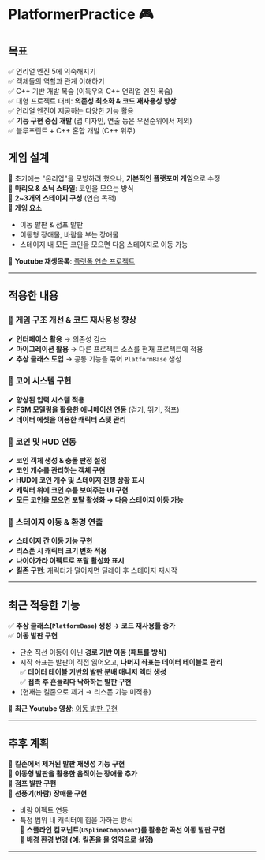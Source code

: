 # **PlatformerPractice** 🎮  

## **목표**  
✅ 언리얼 엔진 5에 익숙해지기  
✅ 객체들의 역할과 관계 이해하기  
✅ C++ 기반 개발 복습 (이득우의 C++ 언리얼 엔진 복습)  
✅ 대형 프로젝트 대비: **의존성 최소화 & 코드 재사용성 향상**  
✅ 언리얼 엔진이 제공하는 다양한 기능 활용  
✅ **기능 구현 중심 개발** (맵 디자인, 연출 등은 우선순위에서 제외)  
✅ 블루프린트 + C++ 혼합 개발 (C++ 위주)  

## **게임 설계**  
📌 초기에는 "온리업"을 모방하려 했으나, **기본적인 플랫포머 게임**으로 수정  
📌 **마리오 & 소닉 스타일**: 코인을 모으는 방식  
📌 **2~3개의 스테이지 구성** (연습 목적)  
📌 **게임 요소**  
- 이동 발판 & 점프 발판  
- 이동형 장애물, 바람을 부는 장애물  
- 스테이지 내 모든 코인을 모으면 다음 스테이지로 이동 가능  

🎥 **Youtube 재생목록**: [플랫폼 연습 프로젝트](https://www.youtube.com/playlist?list=PL--xQ6ZTF8aT_hsASxUfnQXghd4sk6gQ0)  

---

## **적용한 내용**  
### 🔹 **게임 구조 개선 & 코드 재사용성 향상**  
✔ **인터페이스 활용** → 의존성 감소  
✔ **마이그레이션 활용** → 다른 프로젝트 소스를 현재 프로젝트에 적용  
✔ **추상 클래스 도입** → 공통 기능을 묶어 `PlatformBase` 생성  

### 🔹 **코어 시스템 구현**  
✔ **향상된 입력 시스템 적용**  
✔ **FSM 모델링을 활용한 애니메이션 연동** (걷기, 뛰기, 점프)  
✔ **데이터 에셋을 이용한 캐릭터 스탯 관리**  

### 🔹 **코인 및 HUD 연동**  
✔ **코인 객체 생성 & 충돌 판정 설정**  
✔ **코인 개수를 관리하는 객체 구현**  
✔ **HUD에 코인 개수 및 스테이지 진행 상황 표시**  
✔ **캐릭터 위에 코인 수를 보여주는 UI 구현**  
✔ **모든 코인을 모으면 포탈 활성화 → 다음 스테이지 이동 가능**  

### 🔹 **스테이지 이동 & 환경 연출**  
✔ **스테이지 간 이동 기능 구현**  
✔ **리스폰 시 캐릭터 크기 변화 적용**  
✔ **나이아가라 이펙트로 포탈 활성화 표시**  
✔ **킬존 구현**: 캐릭터가 떨어지면 딜레이 후 스테이지 재시작  

---

## **최근 적용한 기능**  
✅ **추상 클래스(`PlatformBase`) 생성 → 코드 재사용률 증가**  
✅ **이동 발판 구현**  
- 단순 직선 이동이 아닌 **경로 기반 이동 (패트롤 방식)**  
- 시작 좌표는 발판이 직접 읽어오고, **나머지 좌표는 데이터 테이블로 관리**  
✅ **데이터 테이블 기반의 발판 분배 매니저 액터 생성**  
✅ **접촉 후 흔들리다 낙하하는 발판 구현**  
- (현재는 킬존으로 제거 → 리스폰 기능 미적용)  

🎥 **최근 Youtube 영상**: [이동 발판 구현](https://www.youtube.com/watch?v=nsb8LlIBJME)  

---

## **추후 계획**  
🔸 **킬존에서 제거된 발판 재생성 기능 구현**  
🔸 **이동형 발판을 활용한 움직이는 장애물 추가**  
🔸 **점프 발판 구현**  
🔸 **선풍기(바람) 장애물 구현**  
  - 바람 이펙트 연동  
  - 특정 범위 내 캐릭터에 힘을 가하는 방식  
🔸 **스플라인 컴포넌트(`USplineComponent`)를 활용한 곡선 이동 발판 구현**  
🔸 **배경 환경 변경 (예: 킬존을 물 영역으로 설정)**  

---
